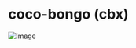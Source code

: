 # coco-bongo (cbx)
![image](https://github.com/user-attachments/assets/2934b8c3-d6dc-4693-8dc0-aed64b3f92d4)
